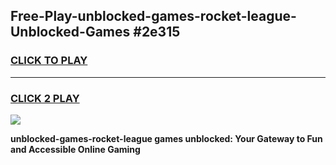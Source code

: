 
## Free-Play-unblocked-games-rocket-league-Unblocked-Games #2e315
<h3>
<a href="https://news.freeplayer.one?title=unblocked-games-rocket-league&ref=8M">CLICK TO PLAY</a></h3>
<hr>

<h3>
<a href="https://news.freeplayer.one?title=unblocked-games-rocket-league&ref=8M">CLICK 2 PLAY</a>
  
</h3>

<a href="https://news.freeplayer.one?title=unblocked-games-rocket-league&ref=8M"><img src="https://clearcache.store/games.png"></a>


**unblocked-games-rocket-league games unblocked: Your Gateway to Fun and Accessible Online Gaming**
